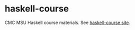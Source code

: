 haskell-course
==============

CMC MSU Haskell course materials.
See [haskell-course site](http://cmc-msu-ai.github.io/haskell-course/).
